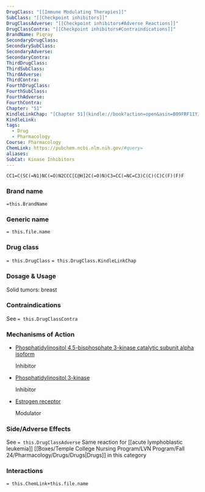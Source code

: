 ```yaml
---
DrugClass: "[[Immune Modulating Therapies]]"
SubClass: "[[Checkpoint inhibitors]]"
DrugClassAdverse: "[[Checkpoint inhibitors#Adverse Reactions]]"
DrugClassContra: "[[Checkpoint inhibitors#Contraindications]]"
BrandName: Piqray
SecondaryDrugClass: 
SecondarySubClass: 
SecondaryAdverse: 
SecondaryContra: 
ThirdDrugClass: 
ThirdSubClass: 
ThirdAdverse: 
ThirdContra: 
FourthDrugClass: 
FourthSubClass: 
FourthAdverse: 
FourthContra: 
Chapter: "51"
KindleLinkChap: "[Chapter 51](kindle://book?action=open&asin=B09FRF11YJ&location=30282)"
KindleLink: 
tags:
  - Drug
  - Pharmacology
Course: Pharmacology
ChemLink: https://pubchem.ncbi.nlm.nih.gov/#query=
aliases: 
SubCat: Kinase Inhibitors
---
```


```smiles
CC1=C(SC(=N1)NC(=O)N2CCC[C@H]2C(=O)N)C3=CC(=NC=C3)C(C)(C)C(F)(F)F
```

### Brand name
`=this.BrandName`

### Generic name
`= this.file.name`

### Drug class 
`= this.DrugClass`
	`= this.DrugClass.KindleLinkChap`

### Dosage & Usage
Solid tumors: breast 


### Contraindications
See `= this.DrugClassContra`

### Mechanisms of Action
- [Phosphatidylinositol 4,5-bisphosphate 3-kinase catalytic subunit alpha isoform](https://go.drugbank.com/drugs/DB12015#BE0002379)
    
    Inhibitor
    
- [Phosphatidylinositol 3-kinase](https://go.drugbank.com/drugs/DB12015#BE0010298)
    
    Inhibitor
    
- [Estrogen receptor](https://go.drugbank.com/drugs/DB12015#BE0000123)
    
    Modulator

### Side/Adverse Effects
See `= this.DrugClassAdverse`
Same reaction for [[acute lymphoblastic leukemia]] [[Boxes/Temple College Nursing Program/LVN Program/Fall 24/Pharmacology/Drugs/Drugs|Drugs]] in this category

### Interactions

`= this.ChemLink+this.file.name`

